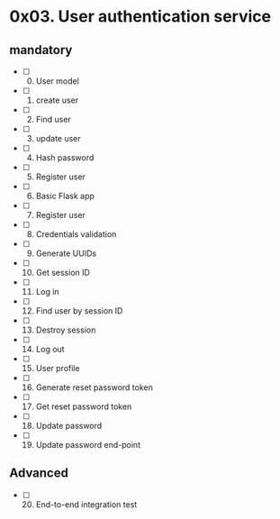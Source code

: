 # 0x03. User authentication service
## mandatory
- [ ] 0. User model
- [ ] 1. create user
- [ ] 2. Find user
- [ ] 3. update user
- [ ] 4. Hash password
- [ ] 5. Register user
- [ ] 6. Basic Flask app
- [ ] 7. Register user
- [ ] 8. Credentials validation
- [ ] 9. Generate UUIDs
- [ ] 10. Get session ID
- [ ] 11. Log in
- [ ] 12. Find user by session ID
- [ ] 13. Destroy session
- [ ] 14. Log out
- [ ] 15. User profile
- [ ] 16. Generate reset password token
- [ ] 17. Get reset password token
- [ ] 18. Update password
- [ ] 19. Update password end-point
## Advanced
- [ ] 20. End-to-end integration test
